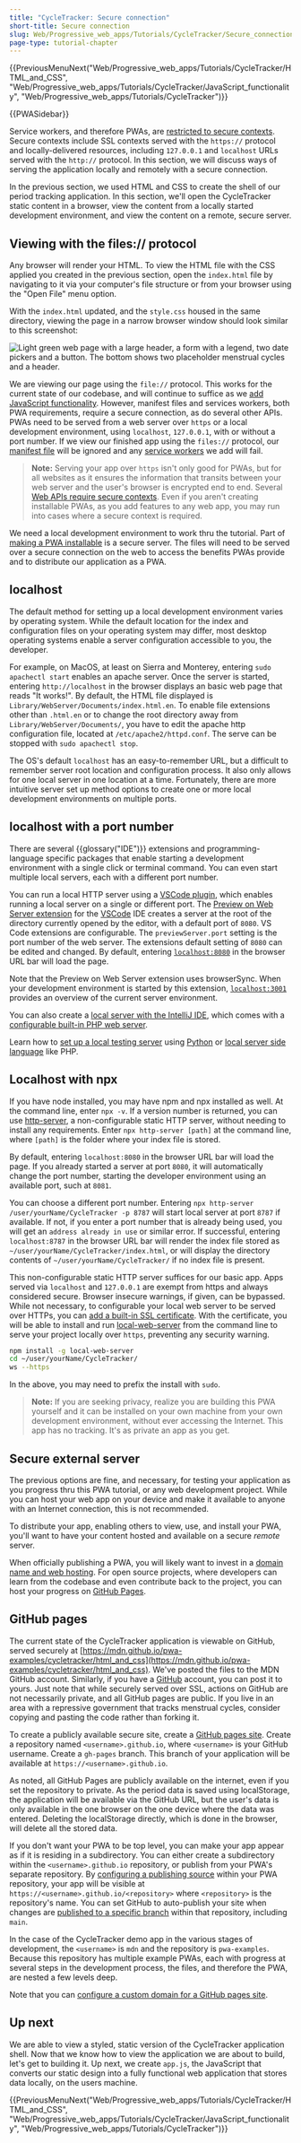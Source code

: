 ```yaml
---
title: "CycleTracker: Secure connection"
short-title: Secure connection
slug: Web/Progressive_web_apps/Tutorials/CycleTracker/Secure_connection
page-type: tutorial-chapter
---
```


{{PreviousMenuNext("Web/Progressive_web_apps/Tutorials/CycleTracker/HTML_and_CSS", "Web/Progressive_web_apps/Tutorials/CycleTracker/JavaScript_functionality", "Web/Progressive_web_apps/Tutorials/CycleTracker")}}

{{PWASidebar}}

Service workers, and therefore PWAs, are [restricted to secure contexts](/en-US/docs/Web/Security/Secure_Contexts/features_restricted_to_secure_contexts). Secure contexts include SSL contexts served with the `https://` protocol and locally-delivered resources, including `127.0.0.1` and `localhost` URLs served with the `http://` protocol. In this section, we will discuss ways of serving the application locally and remotely with a secure connection.

In the previous section, we used HTML and CSS to create the shell of our period tracking application. In this section, we'll open the CycleTracker static content in a browser, view the content from a locally started development environment, and view the content on a remote, secure server.

## Viewing with the files:// protocol

Any browser will render your HTML. To view the HTML file with the CSS applied you created in the previous section, open the `index.html` file by navigating to it via your computer's file structure or from your browser using the "Open File" menu option.

With the `index.html` updated, and the `style.css` housed in the same directory, viewing the page in a narrow browser window should look similar to this screenshot:

![Light green web page with a large header, a form with a legend, two date pickers and a button. The bottom shows two placeholder menstrual cycles and a header.](filefile.jpg)

We are viewing our page using the `file://` protocol. This works for the current state of our codebase, and will continue to suffice as we [add JavaScript functionality](/en-US/docs/Web/Progressive_web_apps/Tutorials/CycleTracker/JavaScript_functionality). However, manifest files and services workers, both PWA requirements, require a secure connection, as do several other APIs. PWAs need to be served from a web server over `https` or a local development environment, using `localhost`, `127.0.0.1`, with or without a port number. If we view our finished app using the `files://` protocol, our [manifest file](/en-US/docs/Web/Progressive_web_apps/Tutorials/CycleTracker/Manifest_file) will be ignored and any [service workers](/en-US/docs/Web/Progressive_web_apps/Tutorials/CycleTracker/Service_workers) we add will fail.

> **Note:** Serving your app over `https` isn't only good for PWAs, but for all websites as it ensures the information that transits between your web server and the user's browser is encrypted end to end. Several [Web APIs require secure contexts](/en-US/docs/Web/Security/Secure_Contexts/features_restricted_to_secure_contexts). Even if you aren't creating installable PWAs, as you add features to any web app, you may run into cases where a secure context is required.

We need a local development environment to work thru the tutorial. Part of [making a PWA installable](/en-US/docs/Web/Progressive_web_apps/Guides/Making_PWAs_installable) is a secure server. The files will need to be served over a secure connection on the web to access the benefits PWAs provide and to distribute our application as a PWA.

## localhost

The default method for setting up a local development environment varies by operating system. While the default location for the index and configuration files on your operating system may differ, most desktop operating systems enable a server configuration accessible to you, the developer.

For example, on MacOS, at least on Sierra and Monterey, entering `sudo apachectl start` enables an apache server. Once the server is started, entering `http://localhost` in the browser displays an basic web page that reads "It works!". By default, the HTML file displayed is `Library/WebServer/Documents/index.html.en`. To enable file extensions other than `.html.en` or to change the root directory away from `Library/WebServer/Documents/`, you have to edit the apache http configuration file, located at `/etc/apache2/httpd.conf`. The serve can be stopped with `sudo apachectl stop`.

The OS's default `localhost` has an easy-to-remember URL, but a difficult to remember server root location and configuration process. It also only allows for one local server in one location at a time. Fortunately, there are more intuitive server set up method options to create one or more local development environments on multiple ports.

## localhost with a port number

There are several {{glossary("IDE")}} extensions and programming-language specific packages that enable starting a development environment with a single click or terminal command. You can even start multiple local servers, each with a different port number.

You can run a local HTTP server using a [VSCode plugin](/en-US/docs/Learn/Common_questions/Tools_and_setup/set_up_a_local_testing_server#using_an_extension_in_your_code_editor), which enables running a local server on a single or different port. The [Preview on Web Server extension](https://marketplace.visualstudio.com/items?itemName=yuichinukiyama.vscode-preview-server) for the [VSCode](https://code.visualstudio.com/download) IDE creates a server at the root of the directory currently opened by the editor, with a default port of `8080`. VS Code extensions are configurable. The `previewServer.port` setting is the port number of the web server. The extensions default setting of `8080` can be edited and changed. By default, entering [`localhost:8080`](/) in the browser URL bar will load the page.

Note that the Preview on Web Server extension uses browserSync. When your development environment is started by this extension, [`localhost:3001`](/) provides an overview of the current server environment.

You can also create a [local server with the IntelliJ IDE](https://www.jetbrains.com/help/idea/creating-local-server-configuration.html), which comes with a [configurable built-in PHP web server](https://www.jetbrains.com/help/idea/php-built-in-web-server.html#configuring-built-in-web-server).

Learn how to [set up a local testing server](/en-US/docs/Learn/Common_questions/Tools_and_setup/set_up_a_local_testing_server) using [Python](/en-US/docs/Learn/Common_questions/Tools_and_setup/set_up_a_local_testing_server#using_python) or [local server side language](/en-US/docs/Learn/Common_questions/Tools_and_setup/set_up_a_local_testing_server#running_server-side_languages_locally) like PHP.

## Localhost with npx

If you have node installed, you may have npm and npx installed as well. At the command line, enter `npx -v`. If a version number is returned, you can use [http-server](https://www.npmjs.com/package/http-server), a non-configurable static HTTP server, without needing to install any requirements. Enter `npx http-server [path]` at the command line, where `[path]` is the folder where your index file is stored.

By default, entering `localhost:8080` in the browser URL bar will load the page. If you already started a server at port `8080`, it will automatically change the port number, starting the developer environment using an available port, such at `8081`.

You can choose a different port number. Entering `npx http-server /user/yourName/CycleTracker -p 8787` will start local server at port `8787` if available. If not, if you enter a port number that is already being used, you will get an `address already in use` or similar error. If successful, entering `localhost:8787` in the browser URL bar will render the index file stored as `~/user/yourName/CycleTracker/index.html`, or will display the directory contents of `~/user/yourName/CycleTracker/` if no index file is present.

This non-configurable static HTTP server suffices for our basic app. Apps served via `localhost` and `127.0.0.1` are exempt from https and always considered secure. Browser insecure warnings, if given, can be bypassed. While not necessary, to configurable your local web server to be served over HTTPs, you can [add a built-in SSL certificate](https://github.com/lwsjs/local-web-server/wiki/How-to-get-the-%22green-padlock%22-using-the-built-in-certificate). With the certificate, you will be able to install and run [local-web-server](<https://github.com/lwsjs/local-web-server/wiki/How-to-launch-a-secure-local-web-server-(HTTPS)>) from the command line to serve your project locally over `https`, preventing any security warning.

```bash
npm install -g local-web-server
cd ~/user/yourName/CycleTracker/
ws --https
```

In the above, you may need to prefix the install with `sudo`.

> **Note:** If you are seeking privacy, realize you are building this PWA yourself and it can be installed on your own machine from your own development environment, without ever accessing the Internet. This app has no tracking. It's as private an app as you get.

## Secure external server

The previous options are fine, and necessary, for testing your application as you progress thru this PWA tutorial, or any web development project. While you can host your web app on your device and make it available to anyone with an Internet connection, this is not recommended.

To distribute your app, enabling others to view, use, and install your PWA, you'll want to have your content hosted and available on a secure _remote_ server.

When officially publishing a PWA, you will likely want to invest in a [domain name and web hosting](/en-US/docs/Learn/Common_questions/Tools_and_setup/How_much_does_it_cost#hosting). For open source projects, where developers can learn from the codebase and even contribute back to the project, you can host your progress on [GitHub Pages](https://pages.github.com/).

## GitHub pages

The current state of the CycleTracker application is viewable on GitHub, served securely at [https://mdn.github.io/pwa-examples/cycletracker/html_and_css](https://mdn.github.io/pwa-examples/cycletracker/html_and_css). We've posted the files to the MDN GitHub account. Similarly, if you have a [GitHub](https://github.com) account, you can post it to yours. Just note that while securely served over SSL, actions on GitHub are not necessarily private, and all GitHub pages are public. If you live in an area with a repressive government that tracks menstrual cycles, consider copying and pasting the code rather than forking it.

To create a publicly available secure site, create a [GitHub pages site](https://docs.github.com/en/pages/getting-started-with-github-pages/creating-a-github-pages-site). Create a repository named `<username>.github.io`, where `<username>` is your GitHub username. Create a `gh-pages` branch. This branch of your application will be available at `https://<username>.github.io`.

As noted, all GitHub Pages are publicly available on the internet, even if you set the repository to private. As the period data is saved using localStorage, the application will be available via the GitHub URL, but the user's data is only available in the one browser on the one device where the data was entered. Deleting the localStorage directly, which is done in the browser, will delete all the stored data.

If you don't want your PWA to be top level, you can make your app appear as if it is residing in a subdirectory. You can either create a subdirectory within the `<username>.github.io` repository, or publish from your PWA's separate repository. By [configuring a publishing source](https://docs.github.com/en/pages/getting-started-with-github-pages/configuring-a-publishing-source-for-your-github-pages-site) within your PWA repository, your app will be visible at `https://<username>.github.io/<repository>` where `<repository>` is the repository's name. You can set GitHub to auto-publish your site when changes are [published to a specific branch](https://docs.github.com/en/pages/getting-started-with-github-pages/configuring-a-publishing-source-for-your-github-pages-site#publishing-from-a-branch) within that repository, including `main`.

In the case of the CycleTracker demo app in the various stages of development, the `<username>` is `mdn` and the repository is `pwa-examples`. Because this repository has multiple example PWAs, each with progress at several steps in the development process, the files, and therefore the PWA, are nested a few levels deep.

Note that you can [configure a custom domain for a GitHub pages site](https://docs.github.com/en/pages/configuring-a-custom-domain-for-your-github-pages-site).

## Up next

We are able to view a styled, static version of the CycleTracker application shell. Now that we know how to view the application we are about to build, let's get to building it. Up next, we create `app.js`, the JavaScript that converts our static design into a fully functional web application that stores data locally, on the users machine.

{{PreviousMenuNext("Web/Progressive_web_apps/Tutorials/CycleTracker/HTML_and_CSS", "Web/Progressive_web_apps/Tutorials/CycleTracker/JavaScript_functionality", "Web/Progressive_web_apps/Tutorials/CycleTracker")}}
